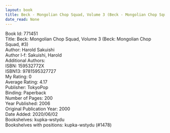```yaml
---
layout: book
title: Beck - Mongolian Chop Squad, Volume 3 (Beck - Mongolian Chop Squad,  no. 3)
date_read: None
---
```


Book Id: 771451<br />
Title: Beck: Mongolian Chop Squad, Volume 3 (Beck: Mongolian Chop Squad, #3)<br />
Author: Harold Sakuishi<br />
Author l-f: Sakuishi, Harold<br />
Additional Authors: <br />
ISBN: 159532772X<br />
ISBN13: 9781595327727<br />
My Rating: 0<br />
Average Rating: 4.17<br />
Publisher: TokyoPop<br />
Binding: Paperback<br />
Number of Pages: 200<br />
Year Published: 2006<br />
Original Publication Year: 2000<br />
Date Added: 2020/06/02<br />
Bookshelves: kupka-wstydu<br />
Bookshelves with positions: kupka-wstydu (#1478)<br />

